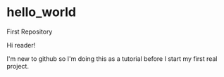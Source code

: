 # hello_world
First Repository

Hi reader!

I'm new to github so I'm doing this as a tutorial before I start my first real project.
